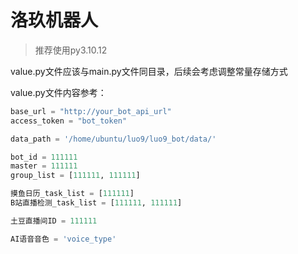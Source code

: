 # 洛玖机器人

> 推荐使用py3.10.12

value.py文件应该与main.py文件同目录，后续会考虑调整常量存储方式

value.py文件内容参考：
```python
base_url = "http://your_bot_api_url"
access_token = "bot_token"

data_path = '/home/ubuntu/luo9/luo9_bot/data/'

bot_id = 111111
master = 111111
group_list = [111111, 111111]

摸鱼日历_task_list = [111111]
B站直播检测_task_list = [111111, 111111]

土豆直播间ID = 111111

AI语音音色 = 'voice_type'

```
